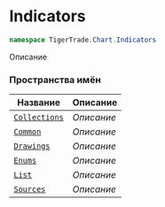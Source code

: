 
# Indicators
```csharp    
namespace TigerTrade.Chart.Indicators
```
Описание


### Пространства имён
| Название | Описание |
| --- | --- |
| [`Collections`](./Indicators/Collections.md) | *Описание* |
| [`Common`](./Indicators/Common.md) | *Описание* |
| [`Drawings`](./Indicators/Drawings.md) | *Описание* |
| [`Enums`](./Indicators/Enums.md) | *Описание* |
| [`List`](./Indicators/List.md) | *Описание* |
| [`Sources`](./Indicators/Sources.md) | *Описание* |
